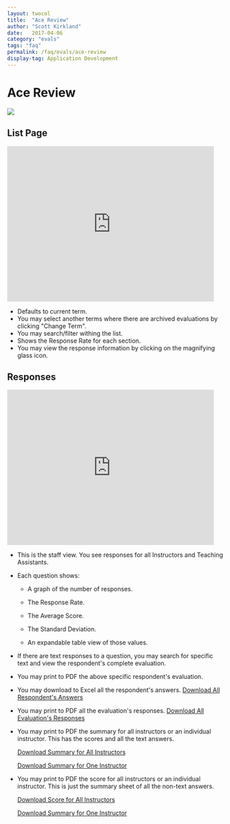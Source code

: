 ```yaml
---
layout: twocol
title:  "Ace Review"
author: "Scott Kirkland"
date:   2017-04-06
category: "evals"
tags: "faq"
permalink: /faq/evals/ace-review
display-tag: Application Development
---
```


# Ace Review

![](https://i.embed.ly/1/image?url=http%3A%2F%2Fucdavis.github.io%2FACE%2Fimages%2Ffaq%2FAceReviewButton.png&key=afea23f29e5a4f63bd166897e3dc72df)

## List Page

<iframe width="480" height="360" src="https://www.youtube.com/embed/qaRBiq8Uc5k" frameborder="0"> </iframe>

- Defaults to current term.
- You may select another terms where there are archived evaluations by clicking "Change Term".
- You may search/filter withing the list.
- Shows the Response Rate for each section.
- You may view the response information by clicking on the magnifying glass icon.

## Responses

<iframe width="480" height="360" src="https://www.youtube.com/embed/OlcvVWmI5pY" frameborder="0"> </iframe>

- This is the staff view. You see responses for all Instructors and Teaching Assistants.
- Each question shows:

   - A graph of the number of responses.

   - The Response Rate.

   - The Average Score.

   - The Standard Deviation.

   - An expandable table view of those values.

- If there are text responses to a question, you may search for specific text and view the respondent's complete evaluation.
- You may print to PDF the above specific respondent's evaluation.
- You may download to Excel all the respondent's answers. [Download All Respondent's Answers](https://ucdavis.github.io/ACE/examples/AceExampleOfResponses.xls)
- You may print to PDF all the evaluation's responses.
[Download All Evaluation's Responses](https://ucdavis.github.io/ACE/examples/AceExampleOfAllResponses.pdf)
- You may print to PDF the summary for all instructors or an individual instructor. This has the scores and all the text answers.

   [Download Summary for All Instructors](https://ucdavis.github.io/ACE/examples/AceExampleOfSummaryForAllInstructors.pdf)   

   [Download Summary for One Instructor](https://ucdavis.github.io/ACE/examples/AceExampleOfSummaryForOneInstructor.pdf)
- You may print to PDF the score for all instructors or an individual instructor. This is just the summary sheet of all the non-text answers.

   [Download Score for All Instructors](https://ucdavis.github.io/ACE/examples/AceExampleOfScoresForAllInstructors.pdf)

   [Download Summary for One Instructor](https://ucdavis.github.io/ACE/examples/AceExampleOfScoresForOneInstructor.pdf)

